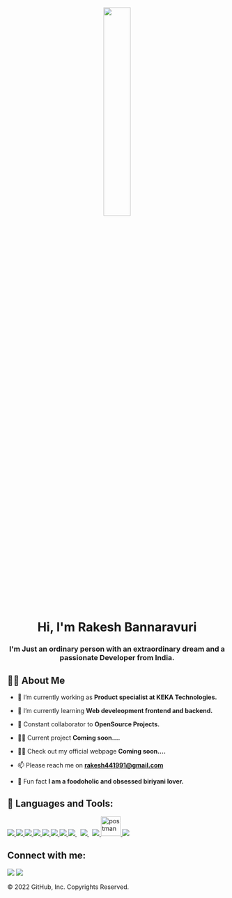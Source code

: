 <a href="#"><h1 align="center"><img width="35%" height="auto" src="https://media.giphy.com/media/Vbtc9VG51NtzT1Qnv1/giphy.gif" height="100px"></a></h1>

<h1 align="center">Hi, I'm Rakesh Bannaravuri</h1>
<h3 align="center">I'm Just an ordinary person with an extraordinary dream and a passionate Developer from India.</h3>




## 🙋‍♂️ **About Me**

- 🔭 I’m currently working as **Product specialist at KEKA Technologies.**

- 🌱 I’m currently learning **Web develeopment frontend and backend.**

- 👯 Constant collaborator to **OpenSource Projects.**

- 👨‍🔧 Current project **Coming soon....**

- 👨‍💻 Check out my official webpage **Coming soon....**

- 📫 Please reach me on **rakesh441991@gmail.com**

- 🥸 Fun fact **I am a foodoholic and obsessed biriyani lover.**

## 🚀 **Languages and Tools**:

<p align="left"> 
    <a href="https://developer.mozilla.org/en-US/docs/Web/JavaScript" target="_blank"> <img src="https://img.icons8.com/color/48/000000/javascript.png"/> </a> 
    <a href="https://www.w3.org/html/" target="_blank"> <img src="https://img.icons8.com/color/48/000000/html-5.png"/> </a> 
    <a href="https://www.w3schools.com/css/" target="_blank"> <img src="https://img.icons8.com/color/48/000000/css3.png"/> </a> 
    <a href="https://getbootstrap.com" target="_blank"> <img src="https://img.icons8.com/color/48/000000/bootstrap.png"/> </a> 
    <a href="https://angular.io/" target="_blank"> <img src="https://img.icons8.com/color/48/angularjs.png"/> </a>
    <a href="https://flask.palletsprojects.com/en/2.2.x/" target="_blank"> <img src="https://img.icons8.com/fluency/48/flask.png"/> </a>
    <a href="https://www.python.org" target="_blank"> <img src="https://img.icons8.com/color/48/000000/python.png"/> </a> 
    <a style="padding-right:8px;" href="https://nodejs.org" target="_blank"> <img src="https://img.icons8.com/color/48/000000/nodejs.png"/> </a> 
    <a style="padding-right:8px;" href="https://www.mysql.com/" target="_blank"> <img src="https://img.icons8.com/fluent/50/000000/mysql-logo.png"/> </a>
    <a href="https://firebase.google.com/" target="_blank"> <img src="https://img.icons8.com/color/48/000000/firebase.png"/> </a> 
    <a href="https://postman.com" target="_blank"> <img src="https://www.vectorlogo.zone/logos/getpostman/getpostman-icon.svg" alt="postman" width="45" height="45"/> </a>   
    <a href="https://git-scm.com/" target="_blank"> <img src="https://img.icons8.com/color/48/000000/git.png"/> </a> 
    


## Connect with me:
<p align="left">

<a href = "https://www.linkedin.com/in/rakesh-bannaravuri-a97121123/"><img src="https://img.icons8.com/fluent/48/000000/linkedin.png"/></a>
<a href = "https://twitter.com/_bannaravuri"><img src="https://img.icons8.com/fluent/48/000000/twitter.png"/></a>

</p>


© 2022 GitHub, Inc.
Copyrights Reserved.
